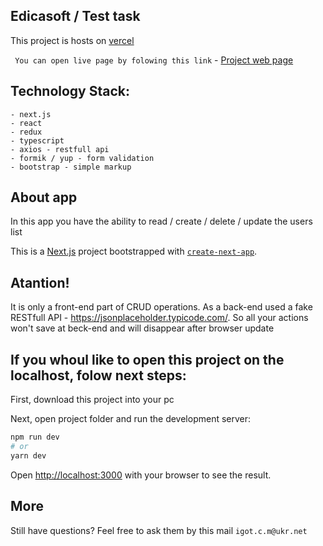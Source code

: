 ## Edicasoft / Test task

This project is hosts on [vercel](https://vercel.com/)

``` You can open live page by folowing this link``` - [Project web page](https://edicasoft.imykhailychenko.vercel.app/)


## Technology Stack:
```
- next.js
- react
- redux
- typescript
- axios - restfull api
- formik / yup - form validation
- bootstrap - simple markup
```

## About app
In this app you have the ability to read / create / delete / update the users list 

This is a [Next.js](https://nextjs.org/) project bootstrapped with [`create-next-app`](https://github.com/zeit/next.js/tree/canary/packages/create-next-app).

## Atantion!
It is only a front-end part of CRUD operations. As a back-end used a fake RESTfull API - https://jsonplaceholder.typicode.com/.
So all your actions won't save at beck-end and will disappear after browser update

## If you whoul like to open this project on the localhost, folow next steps:

First, download this project into your pc

Next, open project folder and run the development server:

```bash
npm run dev
# or
yarn dev
```

Open [http://localhost:3000](http://localhost:3000) with your browser to see the result.

## More
Still have questions? Feel free to ask them by this mail ```igot.c.m@ukr.net```
